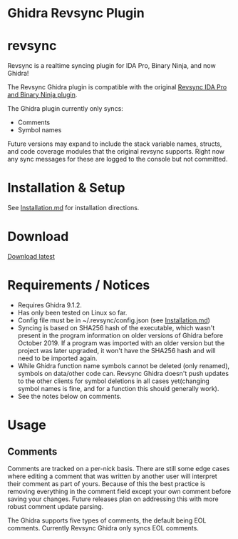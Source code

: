 # Ghidra Revsync Plugin

# revsync

Revsync is a realtime syncing plugin for IDA Pro, Binary Ninja, and now Ghidra!

The Revsync Ghidra plugin is compatible with the original [Revsync IDA Pro and Binary Ninja plugin](https://github.com/lunixbochs/revsync).

The Ghidra plugin currently only syncs:
 - Comments
 - Symbol names

Future versions may expand to include the stack variable names, structs, and code coverage modules that the original revsync supports. Right now any sync messages for these are logged to the console but not committed.

# Installation & Setup

See [Installation.md](Installation.md) for installation directions.

# Download

[Download latest](https://github.com/williamshowalter/revsync_ghidra/releases)

# Requirements / Notices
- Requires Ghidra 9.1.2. 
- Has only been tested on Linux so far.
- Config file must be in ~/.revsync/config.json (see [Installation.md](Installation.md))
- Syncing is based on SHA256 hash of the executable, which wasn't present in the program information on older versions of Ghidra before October 2019. If a program was imported with an older version but the project was later upgraded, it won't have the SHA256 hash and will need to be imported again.
- While Ghidra function name symbols cannot be deleted (only renamed), symbols on data/other code can. Revsync Ghidra doesn't push updates to the other clients for symbol deletions in all cases yet(changing symbol names is fine, and for a function this should generally work).
- See the notes below on comments.

# Usage

## Comments

Comments are tracked on a per-nick basis. There are still some edge cases where editing a comment that was written by another user will interpret their comment as part of yours. Because of this the best practice is removing everything in the comment field except your own comment before saving your changes. Future releases plan on addressing this with more robust comment update parsing.

The Ghidra supports five types of comments, the default being EOL comments. Currently Revsync Ghidra only syncs EOL comments.
